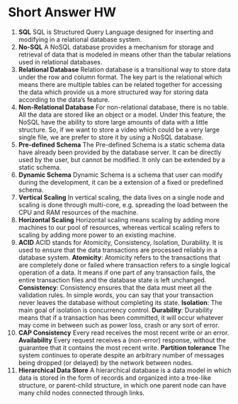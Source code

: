 # Short Answer HW

1. **SQL**
SQL is Structured Query Language designed for inserting and modifying in a relational database system.
2. **No-SQL**
A NoSQL database provides a mechanism for storage and retrieval of data that is modeled in means other than the tabular relations used in relational databases.
3. **Relational Database**
Relation database is a transitional way to store data under the row and column format. The key part is the relational which means there are multiple tables can be related together for accessing the data which provide us a more structured way for storing data according to the data’s feature.
4. **Non-Relational Database**
For non-relational database, there is no table. All the data are stored like an object or a model. Under this feature, the NoSQL have the ability to store large amounts of data with a little structure. So, if we want to store a video which could be a very large single file, we are prefer to store it by using a NoSQL database.
5. **Pre-defined Schema**
The Pre-defined Schema is a static schema data have already been provided by the database server. It can be directly used by the user, but cannot be modified. It only can be extended by a static schema.
6. **Dynamic Schema**
Dynamic Schema is a schema that user can modify during the development, it can be a extension of a fixed or predefined schema.
7. **Vertical Scaling**
In vertical scaling, the data lives on a single node and scaling is done through multi-core, e.g. spreading the load between the CPU and RAM resources of the machine.
8. **Horizontal Scaling**
Horizontal scaling means scaling by adding more machines to our pool of resources, whereas vertical scaling refers to scaling by adding more power to an existing machine.
9. **ACID**
ACID stands for Atomicity, Consistency, Isolation, Durability. It is used to ensure that the data transactions are processed reliably in a database system.
**Atomicity**:
Atomicity refers to the transactions that are completely done or failed where transaction refers to a single logical operation of a data. It means if one part of any transaction fails, the entire transaction files and the database state is left unchanged.
**Consistency**:
Consistency ensures that the data must meet all the validation rules. In simple words, you can say that your transaction never leaves the database without completing its state.
**Isolation**:
The main goal of isolation is concurrency control.
**Durability**:
Durability means that if a transaction has been committed, it will occur whatever may come in between such as power loss, crash or any sort of error.
10. **CAP
Consistency**
Every read receives the most recent write or an error.
**Availability**
Every request receives a (non-error) response, without the guarantee that it contains the most recent write.
**Partition tolerance**
The system continues to operate despite an arbitrary number of messages being dropped (or delayed) by the network between nodes.
11. **Hierarchical Data Store**
A hierarchical database is a data model in which data is stored in the form of records and organized into a tree-like structure, or parent-child structure, in which one parent node can have many child nodes connected through links.